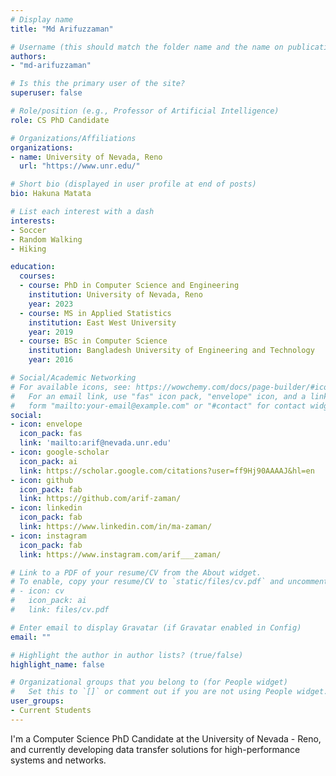 ```yaml
---
# Display name
title: "Md Arifuzzaman"

# Username (this should match the folder name and the name on publications)
authors:
- "md-arifuzzaman"

# Is this the primary user of the site?
superuser: false

# Role/position (e.g., Professor of Artificial Intelligence)
role: CS PhD Candidate

# Organizations/Affiliations
organizations:
- name: University of Nevada, Reno
  url: "https://www.unr.edu/"

# Short bio (displayed in user profile at end of posts)
bio: Hakuna Matata

# List each interest with a dash
interests:
- Soccer
- Random Walking
- Hiking

education:
  courses:
  - course: PhD in Computer Science and Engineering
    institution: University of Nevada, Reno
    year: 2023
  - course: MS in Applied Statistics
    institution: East West University
    year: 2019
  - course: BSc in Computer Science
    institution: Bangladesh University of Engineering and Technology
    year: 2016 

# Social/Academic Networking
# For available icons, see: https://wowchemy.com/docs/page-builder/#icons
#   For an email link, use "fas" icon pack, "envelope" icon, and a link in the
#   form "mailto:your-email@example.com" or "#contact" for contact widget.
social:
- icon: envelope
  icon_pack: fas
  link: 'mailto:arif@nevada.unr.edu'
- icon: google-scholar
  icon_pack: ai
  link: https://scholar.google.com/citations?user=ff9Hj90AAAAJ&hl=en
- icon: github
  icon_pack: fab
  link: https://github.com/arif-zaman/
- icon: linkedin
  icon_pack: fab
  link: https://www.linkedin.com/in/ma-zaman/
- icon: instagram
  icon_pack: fab
  link: https://www.instagram.com/arif___zaman/

# Link to a PDF of your resume/CV from the About widget.
# To enable, copy your resume/CV to `static/files/cv.pdf` and uncomment the lines below.
# - icon: cv
#   icon_pack: ai
#   link: files/cv.pdf

# Enter email to display Gravatar (if Gravatar enabled in Config)
email: ""

# Highlight the author in author lists? (true/false)
highlight_name: false

# Organizational groups that you belong to (for People widget)
#   Set this to `[]` or comment out if you are not using People widget.
user_groups:
- Current Students
---
```


I'm a Computer Science PhD Candidate at the University of Nevada - Reno, and currently developing data transfer solutions for high-performance systems and networks.